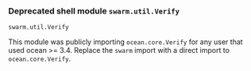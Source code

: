 ### Deprecated shell module `swarm.util.Verify`

`swarm.util.Verify`

This module was publicly importing  `ocean.core.Verify` for any user
that used ocean >= 3.4.
Replace the `swarm` import with a direct import to `ocean.core.Verify`.
